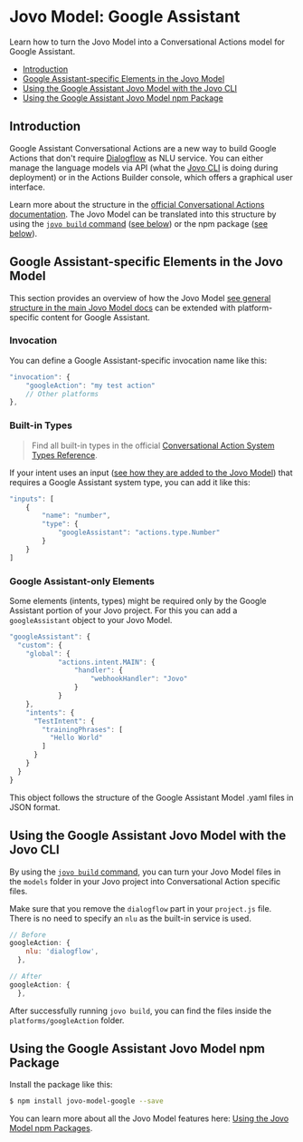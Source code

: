# Jovo Model: Google Assistant

Learn how to turn the Jovo Model into a Conversational Actions model for Google Assistant.

- [Introduction](#introduction)
- [Google Assistant-specific Elements in the Jovo Model](#google-assistant-specific-elements-in-the-jovo-model)
- [Using the Google Assistant Jovo Model with the Jovo CLI](#using-the-google-assistant-jovo-model-with-the-jovo-cli)
- [Using the Google Assistant Jovo Model npm Package](#using-the-google-assistant-jovo-model-npm-package)

## Introduction

Google Assistant Conversational Actions are a new way to build Google Actions that don't require [Dialogflow](./dialogflow.md) as NLU service. You can either manage the language models via API (what the [Jovo CLI](https://www.jovo.tech/marketplace/jovo-cli) is doing during deployment) or in the Actions Builder console, which offers a graphical user interface.

Learn more about the structure in the [official Conversational Actions documentation](https://developers.google.com/assistant/conversational/build/conversation?tool=sdk). The Jovo Model can be translated into this structure by using the [`jovo build` command](https://www.jovo.tech/marketplace/jovo-cli/build) ([see below](#using-the-google-assistant-jovo-model-with-the-jovo-cli)) or the npm package ([see below](#using-the-google-assistant-jovo-model-npm-package)).

## Google Assistant-specific Elements in the Jovo Model

This section provides an overview of how the Jovo Model [see general structure in the main Jovo Model docs](https://www.jovo.tech/marketplace/jovo-model#model-structure) can be extended with platform-specific content for Google Assistant.

### Invocation

You can define a Google Assistant-specific invocation name like this:

```js
"invocation": {
    "googleAction": "my test action"
    // Other platforms
},
```

### Built-in Types

> Find all built-in types in the official [Conversational Action System Types Reference](https://developers.google.com/assistant/conversational/types#system_types).

If your intent uses an input ([see how they are added to the Jovo Model](http://jovo.tech/marketplace/jovo-model#intents)) that requires a Google Assistant system type, you can add it like this:

```js
"inputs": [
    {
        "name": "number",
        "type": {
            "googleAssistant": "actions.type.Number"
        }
    }
]
```

### Google Assistant-only Elements

Some elements (intents, types) might be required only by the Google Assistant portion of your Jovo project. For this you can add a `googleAssistant` object to your Jovo Model.

```js
"googleAssistant": {
  "custom": {
    "global": {
			"actions.intent.MAIN": {
				"handler": {
					"webhookHandler": "Jovo"
				}
			}
    },
    "intents": {
      "TestIntent": {
        "trainingPhrases": [
          "Hello World"
        ]
      }
    }
  }
}
```

This object follows the structure of the Google Assistant Model .yaml files in JSON format.

## Using the Google Assistant Jovo Model with the Jovo CLI

By using the [`jovo build` command](https://www.jovo.tech/marketplace/jovo-cli/build), you can turn your Jovo Model files in the `models` folder in your Jovo project into Conversational Action specific files.

Make sure that you remove the `dialogflow` part in your `project.js` file. There is no need to specify an `nlu` as the built-in service is used.

```javascript
// Before
googleAction: {
    nlu: 'dialogflow',
  },

// After
googleAction: {
  },
```

After successfully running `jovo build`, you can find the files inside the `platforms/googleAction` folder.

## Using the Google Assistant Jovo Model npm Package

Install the package like this:

```sh
$ npm install jovo-model-google --save
```

You can learn more about all the Jovo Model features here: [Using the Jovo Model npm Packages](http://jovo.tech/marketplace/jovo-model#using-the-jovo-model-npm-packages).
